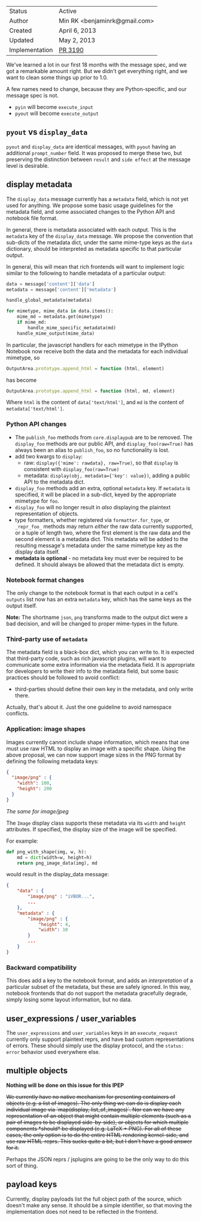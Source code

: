 <table>
<tr><td> Status </td><td> Active </td></tr>
<tr><td> Author </td><td> Min RK &lt;benjaminrk@gmail.com&gt;</td></tr>
<tr><td> Created </td><td> April 6, 2013</td></tr>
<tr><td> Updated </td><td> May 2, 2013</td></tr>
<tr><td> Implementation </td><td> <a href="https://github.com/ipython/ipython/pull/3190">PR 3190</a> </td></table>


We've learned a lot in our first 18 months with the message spec,
and we got a remarkable amount right.
But we didn't get everything right, and we want to clean some things up prior to 1.0.

A few names need to change, because they are Python-specific, and our message spec is not.

- `pyin` will become `execute_input`
- `pyout` will become `execute_output`

## `pyout` vs `display_data`

`pyout` and `display_data` are identical messages, with `pyout` having an additional `prompt_number` field.
It was proposed to merge these two, but preserving the distinction between `result` and `side effect` at the message level is desirable.

## display metadata

The `display_data` message currently has a `metadata` field,
which is not yet used for anything.
We propose some basic usage guidelines for the metadata field,
and some associated changes to the Python API and notebook file format.

In general, there is metadata associated with each output.
This is the `metadata` key of the `display_data` message.
We propose the convention that sub-dicts of the metadata dict,
under the same mime-type keys as the `data` dictionary,
should be interpreted as metadata specific to that particular output.

In general, this will mean that rich frontends will want to implement logic similar
to the following to handle metadata of a particular output:

```python
data = message['content']['data']
metadata = message['content']['metadata']

handle_global_metadata(metadata)

for mimetype, mime_data in data.items():
    mime_md = metadata.get(mimetype)
    if mime_md:
        handle_mime_specific_metadata(md)
    handle_mime_output(mime_data)
```

In particular, the javascript handlers for each mimetype in the IPython Notebook now receive
both the data and the metadata for each individual mimetype, so

```javascript
OutputArea.prototype.append_html = function (html, element)
```

has become

```javascript
OutputArea.prototype.append_html = function (html, md, element)
```

Where `html` is the content of `data['text/html']`,
and `md` is the content of `metadata['text/html']`.


### Python API changes

- The `publish_foo` methods from `core.displaypub` are to be removed.
  The `display_foo` methods are our public API,
  and `display_foo(raw=True)` has always been an alias to `publish_foo`,
  so no functionality is lost.
- add two kwargs to `display`:
  - raw: `display({'mime': rawdata}, raw=True)`,
    so that `display` is consistent with `display_foo(raw=True)`
  - metadata: `display(obj, metadata={'key': value})`,
    adding a public API to the metadata dict.
- `display_foo` methods add an extra, optional `metadata` key.
  If `metadata` is specified, it will be placed in a sub-dict,
  keyed by the appropriate mimetype for `foo`.
- `display_foo` will no longer result in *also* displaying the plaintext
  representation of objects.
- type formatters, whether registered via `formatter.for_type`,
  or `_repr_foo_` methods may return *either* the raw data currently supported,
  or a tuple of length two, where the first element is the raw data
  and the second element is a metadata dict.
  This metadata will be added to the resulting message's metadata under the
  same mimetype key as the display data itself.
- **metadata is optional** - no metadata key must ever be required to be defined.
  It should always be allowed that the metadata dict is empty.

### Notebook format changes

The only change to the notebook format is that each output in a cell's `outputs` list
now has an extra `metadata` key, which has the same keys as the output itself.

**Note:** The shortname `json`, `png` transforms made to the output dict
were a bad decision, and will be changed to proper mime-types in the future.

### Third-party use of `metadata`

The metadata field is a black-box dict, which you can write to.
It is expected that third-party code, such as rich javascript plugins,
will want to communicate some extra information via the metadata field.
It is appropriate for developers to write their info to the metadata field,
but some basic practices should be followed to avoid conflict:

- third-parties should define their own key in the metadata,
  and only write there.

Actually, that's about it.  Just the one guideline to avoid namespace conflicts.

### Application: image shapes

Images currently cannot include shape information,
which means that one must use raw HTML to display an image with a specific shape.
Using the above proposal,
we can now support image sizes in the PNG format by defining the following metadata keys:

```json
{
  "image/png" : {
    "width": 100,
    "height": 200
  }
}
```

*The same for image/jpeg*

The `Image` display class supports these metadata via its `width` and `height` attributes.
If specified, the display size of the image will be specified.

For example:

```python
def png_with_shape(img, w, h):
    md = dict(width=w, height=h)
    return png_image_data(img), md
```

would result in the display_data message:

```json
{
    "data" : {
        "image/png" : "iVBOR...",
        ...
    },
    "metadata" : {
        "image/png" : {
            "height": 4,
            "width": 10
        }
        ...
    }
}
```

### Backward compatibility

This does add a key to the notebook format,
and adds an *interpretation* of a particular subset of the metadata,
but these are safely ignored.  In this way, notebook frontends that do not support the metadata
gracefully degrade, simply losing some layout information, but no data.

## user\_expressions / user\_variables

The `user_expressions` and `user_variables` keys in an `execute_request`
currently only support plaintext reprs, and have bad custom representations of errors.
These should simply use the display protocol, and the `status: error` behavior used everywhere else.


## multiple objects

**Nothing will be done on this issue for this IPEP**

<del>
We currently have no native mechanism for presenting containers of objects (e.g. a list of images).
The only thing we can do is display each individual image via `map(display, list_of_images)`.
Nor can we have any representation of an object that might contain multiple elements
(such as a pair of images to be displayed side-by-side),
or objects for which multiple components *should* be displayed (e.g. LaTeX + PNG).
For all of these cases, the only option is to do the entire HTML rendering kernel-side,
and use raw HTML-reprs.  This sucks quite a bit, but I don't have a good answer for it.
</del>

Perhaps the JSON reprs / jsplugins are going to be the only way to do this sort of thing.

## payload keys

Currently, display payloads list the full object path of the source, which doesn't make any sense.
It should be a simple identifier, so that moving the implementation does not need to be reflected in the frontend.